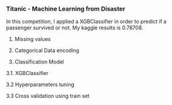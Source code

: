 
### Titanic - Machine Learning from Disaster

In this competition, I applied a XGBClassifier in order to predict if a passenger survived or not. My kaggle results is 0.78708.

1. Missing values

2. Categorical Data encoding

3. Classification Model

3.1. XGBClassifier

3.2 Hyperparameters tuning

3.3 Cross validation using train set
